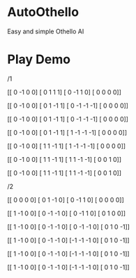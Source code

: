 # AutoOthello
Easy and simple Othello AI


# Play Demo
/1


[[ 0 -1  0  0]
 [ 0  1  1  1]
 [ 0 -1  1  0]
 [ 0  0  0  0]]
 
 
[[ 0 -1  0  0]
 [ 0  1 -1  1]
 [ 0 -1 -1 -1]
 [ 0  0  0  0]]


[[ 0 -1  0  0]
 [ 0  1 -1  1]
 [ 0 -1 -1 -1]
 [ 0  0  0  0]]


[[ 0 -1  0  0]
 [ 0  1 -1  1]
 [ 1 -1 -1 -1]
 [ 0  0  0  0]]


[[ 0 -1  0  0]
 [ 1  1 -1  1]
 [ 1 -1 -1 -1]
 [ 0  0  0  0]]


[[ 0 -1  0  0]
 [ 1  1 -1  1]
 [ 1  1 -1 -1]
 [ 0  0  1  0]]


[[ 0 -1  0  0]
 [ 1  1 -1  1]
 [ 1  1 -1 -1]
 [ 0  0  1  0]]


/2


[[ 0  0  0  0]
 [ 0  1 -1  0]
 [ 0 -1  1  0]
 [ 0  0  0  0]]


[[ 1 -1  0  0]
 [ 0 -1 -1  0]
 [ 0 -1  1  0]
 [ 0  1  0  0]]


[[ 1 -1  0  0]
 [ 0 -1 -1  0]
 [ 0 -1 -1  0]
 [ 0  1  0 -1]]


[[ 1 -1  0  0]
 [ 0 -1 -1  0]
 [-1 -1 -1  0]
 [ 0  1  0 -1]]


[[ 1 -1  0  0]
 [ 0 -1 -1  0]
 [-1 -1 -1  0]
 [ 0  1  0 -1]]


[[ 1 -1  0  0]
 [ 0 -1 -1  0]
 [-1 -1 -1  0]
 [ 0  1  0 -1]]
